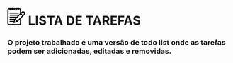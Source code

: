 # <img width="40px" height="40px" color="white" margin-top="5px" src="./assets/img/bloco-de-anotacoes.png"/> LISTA DE TAREFAS 

### O projeto trabalhado é uma versão de todo list onde as tarefas podem ser adicionadas, editadas e removidas.